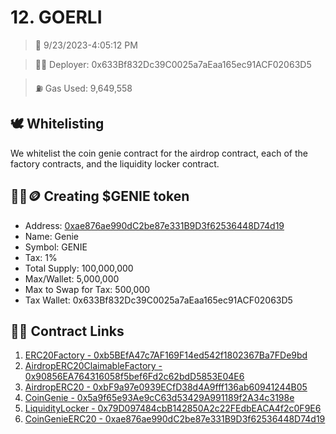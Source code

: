 # 12. GOERLI
<blockquote>📅 9/23/2023-4:05:12 PM</blockquote>

<blockquote>🧞‍♂️ Deployer: 0x633Bf832Dc39C0025a7aEaa165ec91ACF02063D5</blockquote>

<blockquote>⛽️ Gas Used: 9,649,558</blockquote>

## 🕊️ Whitelisting
We whitelist the coin genie contract for the airdrop contract, each of the factory contracts, and the liquidity locker contract.
## 🧞‍♂️🪙 Creating $GENIE token
- Address: [0xae876ae990dC2be87e331B9D3f62536448D74d19](https://goerli.etherscan.io/token/0xae876ae990dC2be87e331B9D3f62536448D74d19)
- Name: Genie
- Symbol: GENIE
- Tax: 1%
- Total Supply: 100,000,000
- Max/Wallet: 5,000,000
- Max to Swap for Tax: 500,000
- Tax Wallet: 0x633Bf832Dc39C0025a7aEaa165ec91ACF02063D5
## 👷‍♂️ Contract Links
1. [ERC20Factory - 0xb5BEfA47c7AF169F14ed542f1802367Ba7FDe9bd](https://goerli.etherscan.io/address/0xb5BEfA47c7AF169F14ed542f1802367Ba7FDe9bd)
2. [AirdropERC20ClaimableFactory - 0x90856EA764316058f5bef6Fd2c62bdD5853E04E6](https://goerli.etherscan.io/address/0x90856EA764316058f5bef6Fd2c62bdD5853E04E6)
3. [AirdropERC20 - 0xbF9a97e0939ECfD38d4A9fff136ab60941244B05](https://goerli.etherscan.io/address/0xbF9a97e0939ECfD38d4A9fff136ab60941244B05)
4. [CoinGenie - 0x5a9f65e93Ae9cC63d53429A991189f2A34c3198e](https://goerli.etherscan.io/address/0x5a9f65e93Ae9cC63d53429A991189f2A34c3198e)
5. [LiquidityLocker - 0x79D097484cbB142850A2c22FEdbEACA4f2c0F9E6](https://goerli.etherscan.io/address/0x79D097484cbB142850A2c22FEdbEACA4f2c0F9E6)
6. [CoinGenieERC20 - 0xae876ae990dC2be87e331B9D3f62536448D74d19](https://goerli.etherscan.io/address/0xae876ae990dC2be87e331B9D3f62536448D74d19)
